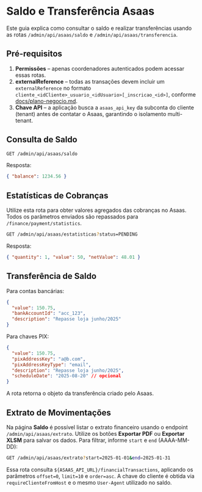 # Saldo e Transferência Asaas

Este guia explica como consultar o saldo e realizar transferências usando as rotas `/admin/api/asaas/saldo` e `/admin/api/asaas/transferencia`.

## Pré-requisitos

1. **Permissões** – apenas coordenadores autenticados podem acessar essas rotas.
2. **externalReference** – todas as transações devem incluir um `externalReference` no formato `cliente_<idCliente>_usuario_<idUsuario>[_inscricao_<id>]`, conforme [docs/plano-negocio.md](./plano-negocio.md).
3. **Chave API** – a aplicação busca a `asaas_api_key` da subconta do cliente (tenant) antes de contatar o Asaas, garantindo o isolamento multi-tenant.

## Consulta de Saldo

```bash
GET /admin/api/asaas/saldo
```

Resposta:

```json
{ "balance": 1234.56 }
```

## Estatísticas de Cobranças

Utilize esta rota para obter valores agregados das cobranças no Asaas. Todos os
parâmetros enviados são repassados para `/finance/payment/statistics`.

```bash
GET /admin/api/asaas/estatisticas?status=PENDING
```

Resposta:

```json
{ "quantity": 1, "value": 50, "netValue": 48.01 }
```

## Transferência de Saldo


Para contas bancárias:

```json
{
  "value": 150.75,
  "bankAccountId": "acc_123",
  "description": "Repasse loja junho/2025"
}
```

Para chaves PIX:

```json
{
  "value": 150.75,
  "pixAddressKey": "a@b.com",
  "pixAddressKeyType": "email",
  "description": "Repasse loja junho/2025",
  "scheduleDate": "2025-08-20" // opcional
}
```

A rota retorna o objeto da transferência criado pelo Asaas.

## Extrato de Movimentações

Na página **Saldo** é possível listar o extrato financeiro usando o endpoint `/admin/api/asaas/extrato`. Utilize os botões **Exportar PDF** ou **Exportar XLSM** para salvar os dados.
Para filtrar, informe `start` e `end` (AAAA-MM-DD):

```bash
GET /admin/api/asaas/extrato?start=2025-01-01&end=2025-01-31
```
Essa rota consulta `${ASAAS_API_URL}/financialTransactions`, aplicando os
parâmetros `offset=0`, `limit=10` e `order=asc`. A chave do cliente é obtida via
`requireClienteFromHost` e o mesmo `User-Agent` utilizado no saldo.
